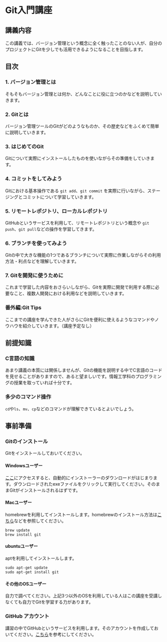 # Git入門講座

## 講義内容

この講義では、バージョン管理という概念に全く触ったことのない人が、自分のプロジェクトにGitを少しでも活用できるようになることを目指します。

## 目次

### 1. バージョン管理とは

そもそもバージョン管理とは何か、どんなことに役に立つのかなどを説明していきます。

### 2. Gitとは

バージョン管理ツールのGitがどのようなものか、その歴史などをふくめて簡単に説明していきます。

### 3. はじめてのGit

Gitについて実際にインストールしたものを使いながらその準備をしていきます。

### 4. コミットをしてみよう

Gitにおける基本操作である `git add`、`git commit` を実際に行いながら、ステージングとコミットについて学習していきます。

### 5. リモートレポジトリ、ローカルレポジトリ

GitHubというサービスを利用して、リモートレポジトリという概念や `git push`、`git pull`などの操作を学習してきます。

### 6. ブランチを使ってみよう

Gitの中で大きな機能の1つであるブランチについて実際に作業しながらその利用方法・利点などを理解していきます。

### 7. Gitを開発に使うために

これまで学習した内容をおさらいしながら、Gitを実際に開発で利用する際に必要なこと、複数人開発における利用などを説明していきます。

### 番外編:Git Tips

ここまでの講座を学んできた人がさらにGitを便利に使えるようなコマンドやノウハウを紹介していきます。（講座予定なし）

## 前提知識

### C言語の知識

あまり講義の本質には関係しませんが、Gitの機能を説明する中でC言語のコードを見せることがありますので、あると望ましいです。情報工学科のプログラミングの授業を取っていれば十分です。

### 多少のコマンド操作

`cd`や`ls`、`mv`、`cp`などのコマンドが理解できているとよいでしょう。

## 事前準備

### Gitのインストール

Gitをインストールしておいてください。

#### Windowsユーザー

[ここ](https://git-scm.com/download/win)にアクセスすると、自動的にインストーラーのダウンロードがはじまります。ダウンロードされたexeファイルをクリックして実行してください。そのままGitがインストールされるはずです。

#### Macユーザー

homebrewを利用してインストールします。homebrewのインストール方法は[こちら](http://qiita.com/_daisuke/items/d3b2477d15ed2611a058)などを参照してください。

```
brew update
brew install git
```

#### ubuntuユーザー

aptを利用してインストールします。

```
sudo apt-get update
sudo apt-get install git
```

#### その他のOSユーザー

自力で調べてください。上記3つ以外のOSを利用している人はこの講座を受講しなくても自力でGitを学習する力があります。

### GitHub アカウント

講習の中でGitHubというサービスを利用します。そのアカウントを作成しておいてください。[こちら](http://qiita.com/kooohei/items/361da3c9dbb6e0c7946b)を参考にしてください。
